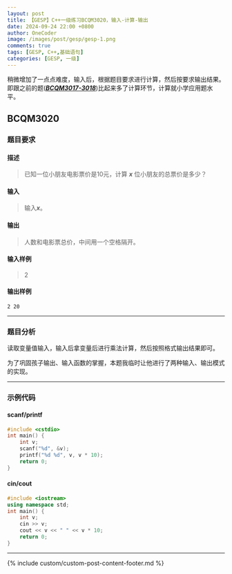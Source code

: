 ```yaml
---
layout: post
title: 【GESP】C++一级练习BCQM3020，输入-计算-输出
date: 2024-09-24 22:00 +0800
author: OneCoder
image: /images/post/gesp/gesp-1.png
comments: true
tags: [GESP, C++,基础语句]
categories: [GESP, 一级]
---
```

稍微增加了一点点难度，输入后，根据题目要求进行计算，然后按要求输出结果。即跟之前的题([***BCQM3017-3018***](https://www.coderli.com/gesp-1-bcqm3017-3018/))比起来多了计算环节，计算就小学应用题水平。

<!--more-->

## BCQM3020

### 题目要求

#### 描述

>已知一位小朋友电影票价是10元，计算 ***x*** 位小朋友的总票价是多少？

#### 输入

>输入***x***。

#### 输出

>人数和电影票总价，中间用一个空格隔开。

#### 输入样例

>2

#### 输出样例

```console
2 20
```

---

### 题目分析

读取变量值输入，输入后拿变量后进行乘法计算，然后按照格式输出结果即可。

为了巩固孩子输出、输入函数的掌握，本题我临时让他进行了两种输入、输出模式的实现。

---

### 示例代码

#### **scanf/printf**

```cpp
#include <cstdio>
int main() {
    int v;
    scanf("%d", &v);
    printf("%d %d", v, v * 10);
    return 0;
}
```

#### **cin/cout**

```cpp
#include <iostream>
using namespace std;
int main() {
    int v;
    cin >> v;
    cout << v << " " << v * 10;
    return 0;
}
```

---

{% include custom/custom-post-content-footer.md %}

